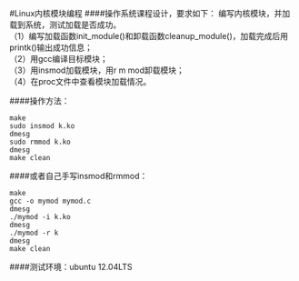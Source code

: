 #Linux内核模块编程
####操作系统课程设计，要求如下：
编写内核模块，并加载到系统，测试加载是否成功。      
（1）编写加载函数init_module()和卸载函数cleanup_module()，加载完成后用printk()输出成功信息；        
（2）用gcc编译目标模块；       
（3）用insmod加载模块，用r m mod卸载模块；        
（4）在proc文件中查看模块加载情况。

####操作方法：
```shell
make
sudo insmod k.ko
dmesg
sudo rmmod k.ko
dmesg
make clean
```
####或者自己手写insmod和rmmod：
```shell
make
gcc -o mymod mymod.c
dmesg
./mymod -i k.ko
dmesg
./mymod -r k
dmesg
make clean
```
####测试环境：ubuntu 12.04LTS
